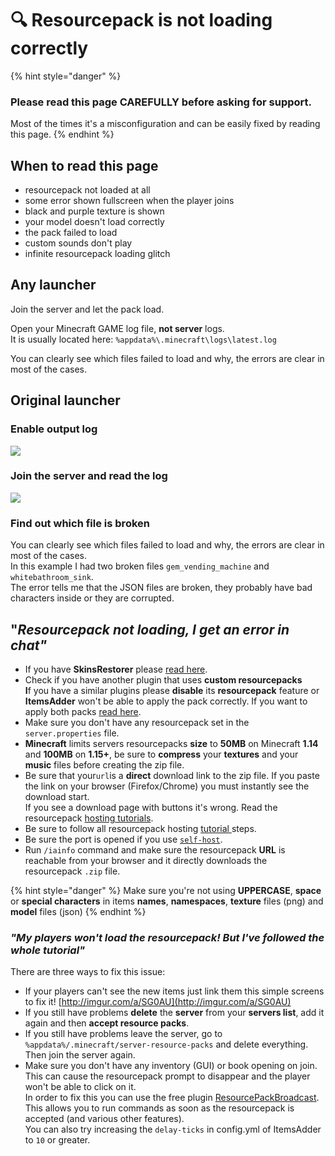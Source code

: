 # 🔍 Resourcepack is not loading correctly

{% hint style="danger" %}
### Please read this page CAREFULLY before asking for support.

Most of the times it's a misconfiguration and can be easily fixed by reading this page.
{% endhint %}

## When to read this page

* resourcepack not loaded at all
* some error shown fullscreen when the player joins
* black and purple texture is shown
* your model doesn't load correctly
* the pack failed to load
* custom sounds don't play
* infinite resourcepack loading glitch

## Any launcher

Join the server and let the pack load.

Open your Minecraft GAME log file, **not server** logs.\
It is usually located here: `%appdata%\.minecraft\logs\latest.log`&#x20;

You can clearly see which files failed to load and why, the errors are clear in most of the cases.

## Original launcher

### Enable output log

![](../.gitbook/assets/image\_\(135\).png)

### Join the server and read the log

![](<../.gitbook/assets/json\_errors (1) (1) (1) (1).png>)

### Find out which file is broken

You can clearly see which files failed to load and why, the errors are clear in most of the cases.\
In this example I had two broken files `gem_vending_machine` and `whitebathroom_sink`.\
The error tells me that the JSON files are broken, they probably have bad characters inside or they are corrupted.

## "_Resourcepack not loading, I get an error in chat"_ <a href="#resourcepack-not-loading-i-get-an-error-in-chat" id="resourcepack-not-loading-i-get-an-error-in-chat"></a>

* If you have **SkinsRestorer** please [read here](../compatibility-with-other-plugins/compatible/skinsrestorer.md).
* Check if you have another plugin that uses **custom resourcepacks**\
  **I**f you have a similar plugins please **disable** its **resourcepack** feature or **ItemsAdder** won't be able to apply the pack correctly. If you want to apply both packs [read here](../plugin-usage/merge-resourcepacks/).
* Make sure you don't have any resourcepack set in the `server.properties` file.
* **Minecraft** limits servers resourcepacks **size** to **50MB** on Minecraft **1.14** and **100MB** on **1.15+**, be sure to **compress** your **textures** and your **music** files before creating the zip file.
* Be sure that your`url`is a **direct** download link to the zip file. If you paste the link on your browser (Firefox/Chrome) you must instantly see the download start.\
  If you see a download page with buttons it's wrong. Read the resourcepack [hosting tutorials](../plugin-usage/resourcepack-hosting/).
* Be sure to follow all resourcepack hosting [tutorial ](../plugin-usage/resourcepack-hosting/)steps.
* Be sure the port is opened if you use [`self-host`](../plugin-usage/resourcepack-hosting/resourcepack-self-hosting.md).
* Run `/iainfo` command and make sure the resourcepack **URL** is reachable from your browser and it directly downloads the resourcepack `.zip` file.

{% hint style="danger" %}
Make sure you're not using **UPPERCASE**, **space** or **special characters** in items **names**, **namespaces**, **texture** files (png) and **model** files (json)
{% endhint %}

### _"My players won't load the resourcepack! But I've followed the whole tutorial"_ <a href="#my-players-cant-see-textures-but-ive-followed-the-whole-tutorial" id="my-players-cant-see-textures-but-ive-followed-the-whole-tutorial"></a>

There are three ways to fix this issue:

* If your players can't see the new items just link them this simple screens to fix it! [http://imgur.com/a/SG0AU](http://imgur.com/a/SG0AU)​
* If you still have problems **delete** the **server** from your **servers list**, add it again and then **accept resource packs**.
* If you still have problems leave the server, go to `%appdata%/.minecraft/server-resource-packs` and delete everything. Then join the server again.
* Make sure you don't have any inventory (GUI) or book opening on join.\
  This can cause the resourcepack prompt to disappear and the player won't be able to click on it.\
  In order to fix this you can use the free plugin [ResourcePackBroadcast](https://www.spigotmc.org/resources/resourcepackbroadcast.88318/). This allows you to run commands as soon as the resourcepack is accepted (and various other features).\
  You can also try increasing the `delay-ticks` in config.yml of ItemsAdder to `10` or greater.
